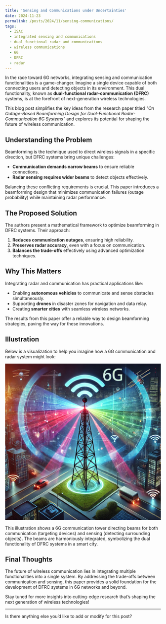 ```yaml
---
title: 'Sensing and Communications under Uncertainties'
date: 2024-11-23
permalink: /posts/2024/11/sensing-communications/
tags:
  - ISAC
  - integrated sensing and communications
  - dual functional radar and communications
  - wireless communications
  - 6G
  - DFRC
  - radar
---
```


In the race toward 6G networks, integrating sensing and communication functionalities is a game-changer. Imagine a single device capable of both connecting users and detecting objects in its environment. This dual functionality, known as **dual-functional radar-communication (DFRC)** systems, is at the forefront of next-generation wireless technologies.

This blog post simplifies the key ideas from the research paper titled *"On Outage-Based Beamforming Design for Dual-Functional Radar-Communication 6G Systems"* and explores its potential for shaping the future of wireless communication.

## Understanding the Problem

Beamforming is the technique used to direct wireless signals in a specific direction, but DFRC systems bring unique challenges:
- **Communication demands narrow beams** to ensure reliable connections.
- **Radar sensing requires wider beams** to detect objects effectively.

Balancing these conflicting requirements is crucial. This paper introduces a beamforming design that minimizes communication failures (outage probability) while maintaining radar performance.

## The Proposed Solution

The authors present a mathematical framework to optimize beamforming in DFRC systems. Their approach:
1. **Reduces communication outages**, ensuring high reliability.
2. **Preserves radar accuracy**, even with a focus on communication.
3. **Balances the trade-offs** effectively using advanced optimization techniques.

## Why This Matters

Integrating radar and communication has practical applications like:
- Enabling **autonomous vehicles** to communicate and sense obstacles simultaneously.
- Supporting **drones** in disaster zones for navigation and data relay.
- Creating **smarter cities** with seamless wireless networks.

The results from this paper offer a reliable way to design beamforming strategies, paving the way for these innovations.

## Illustration

Below is a visualization to help you imagine how a 6G communication and radar system might look:

![Futuristic wireless communication and radar system](./images/6g_isac_tower.webp)

This illustration shows a 6G communication tower directing beams for both communication (targeting devices) and sensing (detecting surrounding objects). The beams are harmoniously integrated, symbolizing the dual functionality of DFRC systems in a smart city.

## Final Thoughts

The future of wireless communication lies in integrating multiple functionalities into a single system. By addressing the trade-offs between communication and sensing, this paper provides a solid foundation for the development of DFRC systems in 6G networks and beyond.

Stay tuned for more insights into cutting-edge research that’s shaping the next generation of wireless technologies!

---

Is there anything else you’d like to add or modify for this post?
